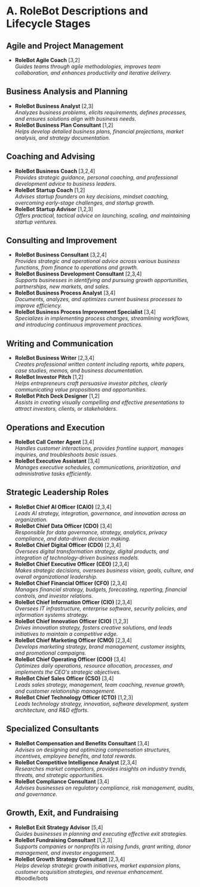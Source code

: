 # A. RoleBot Descriptions and Lifecycle Stages

## Agile and Project Management
- **RoleBot Agile Coach** [3,2]  
  *Guides teams through agile methodologies, improves team collaboration, and enhances productivity and iterative delivery.*

## Business Analysis and Planning
- **RoleBot Business Analyst** [2,3]  
  *Analyzes business problems, elicits requirements, defines processes, and ensures solutions align with business needs.*
- **RoleBot Business Plan Consultant** [1,2]  
  *Helps develop detailed business plans, financial projections, market analysis, and strategy documentation.*

## Coaching and Advising
- **RoleBot Business Coach** [3,2,4]  
  *Provides strategic guidance, personal coaching, and professional development advice to business leaders.*
- **RoleBot Startup Coach** [1,2]  
  *Advises startup founders on key decisions, mindset coaching, overcoming early-stage challenges, and startup growth.*
- **RoleBot Startup Advisor** [1,2,3]  
  *Offers practical, tactical advice on launching, scaling, and maintaining startup ventures.*

## Consulting and Improvement
- **RoleBot Business Consultant** [3,2,4]  
  *Provides strategic and operational advice across various business functions, from finance to operations and growth.*
- **RoleBot Business Development Consultant** [2,3,4]  
  *Supports businesses in identifying and pursuing growth opportunities, partnerships, new markets, and sales.*
- **RoleBot Business Process Analyst** [3,4]  
  *Documents, analyzes, and optimizes current business processes to improve efficiency.*
- **RoleBot Business Process Improvement Specialist** [3,4]  
  *Specializes in implementing process changes, streamlining workflows, and introducing continuous improvement practices.*

## Writing and Communication
- **RoleBot Business Writer** [2,3,4]  
  *Creates professional written content including reports, white papers, case studies, memos, and business documentation.*
- **RoleBot Investor Pitch** [1,2]  
  *Helps entrepreneurs craft persuasive investor pitches, clearly communicating value propositions and opportunities.*
- **RoleBot Pitch Deck Designer** [1,2]  
  *Assists in creating visually compelling and effective presentations to attract investors, clients, or stakeholders.*

## Operations and Execution
- **RoleBot Call Center Agent** [3,4]  
  *Handles customer interactions, provides frontline support, manages inquiries, and troubleshoots basic issues.*
- **RoleBot Executive Assistant** [3,4]  
  *Manages executive schedules, communications, prioritization, and administrative tasks efficiently.*

## Strategic Leadership Roles
- **RoleBot Chief AI Officer (CAIO)** [2,3,4]  
  *Leads AI strategy, integration, governance, and innovation across an organization.*
- **RoleBot Chief Data Officer (CDO)** [3,4]  
  *Responsible for data governance, strategy, analytics, privacy compliance, and data-driven decision making.*
- **RoleBot Chief Digital Officer (CDO)** [2,3,4]  
  *Oversees digital transformation strategy, digital products, and integration of technology-driven business models.*
- **RoleBot Chief Executive Officer (CEO)** [2,3,4]  
  *Makes strategic decisions, oversees business vision, goals, culture, and overall organizational leadership.*
- **RoleBot Chief Financial Officer (CFO)** [2,3,4]  
  *Manages financial strategy, budgets, forecasting, reporting, financial controls, and investor relations.*
- **RoleBot Chief Information Officer (CIO)** [2,3,4]  
  *Oversees IT infrastructure, enterprise software, security policies, and information systems strategy.*
- **RoleBot Chief Innovation Officer (CIO)** [1,2,3]  
  *Drives innovation strategy, fosters creative solutions, and leads initiatives to maintain a competitive edge.*
- **RoleBot Chief Marketing Officer (CMO)** [2,3,4]  
  *Develops marketing strategy, brand management, customer insights, and promotional campaigns.*
- **RoleBot Chief Operating Officer (COO)** [3,4]  
  *Optimizes daily operations, resource allocation, processes, and implements the CEO's strategic objectives.*
- **RoleBot Chief Sales Officer (CSO)** [3,4]  
  *Leads sales strategy, management, team coaching, revenue growth, and customer relationship management.*
- **RoleBot Chief Technology Officer (CTO)** [1,2,3]  
  *Leads technology strategy, innovation, software development, system architecture, and R&D efforts.*

## Specialized Consultants
- **RoleBot Compensation and Benefits Consultant** [3,4]  
  *Advises on designing and optimizing compensation structures, incentives, employee benefits, and total rewards.*
- **RoleBot Competitive Intelligence Analyst** [2,3,4]  
  *Researches market competitors, provides insights on industry trends, threats, and strategic opportunities.*
- **RoleBot Compliance Consultant** [3,4]  
  *Advises businesses on regulatory compliance, risk management, audits, and governance.*

## Growth, Exit, and Fundraising
- **RoleBot Exit Strategy Advisor** [5,4]  
  *Guides businesses in planning and executing effective exit strategies.*
- **RoleBot Fundraising Consultant** [1,2,3]  
  *Supports companies or nonprofits in raising funds, grant writing, donor management, and investor engagement.*
- **RoleBot Growth Strategy Consultant** [2,3,4]  
  *Helps develop strategic growth initiatives, market expansion plans, customer acquisition strategies, and revenue enhancement.*
#boodle/bots